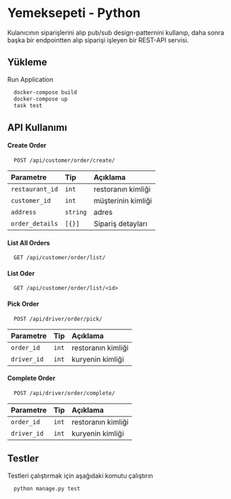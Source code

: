 
# Yemeksepeti - Python

Kulanıcının siparişlerini alıp pub/sub design-patternini kullanıp, daha sonra
başka bir endpointten alıp siparişi işleyen bir REST-API
servisi.

## Yükleme 
Run Application
```bash 
  docker-compose build
  docker-compose up
  task test
```
    
## API Kullanımı

#### Create Order

```http
  POST /api/customer/order/create/
```

| Parametre | Tip     | Açıklama                |
| :-------- | :------- | :------------------------- |
| `restaurant_id` | `int` | restoranın kimliği |
| `customer_id` | `int` | müşterinin kimliği |
| `address` | `string` | adres |
| `order_details` | `[{}]` | Sipariş detayları |

#### List All Orders

```http
  GET /api/customer/order/list/
```
#### List Oder <id>

```http
  GET /api/customer/order/list/<id>
```
#### Pick Order

```http
  POST /api/driver/order/pick/
```

| Parametre | Tip     | Açıklama                |
| :-------- | :------- | :------------------------- |
| `order_id` | `int` | restoranın kimliği |
| `driver_id` | `int` | kuryenin kimliği |

#### Complete Order

```http
  POST /api/driver/order/complete/
```

| Parametre | Tip     | Açıklama                |
| :-------- | :------- | :------------------------- |
| `order_id` | `int` | restoranın kimliği |
| `driver_id` | `int` | kuryenin kimliği |

## Testler

Testleri çalıştırmak için aşağıdaki komutu çalıştırın

```bash
  python manage.py test
```

  
